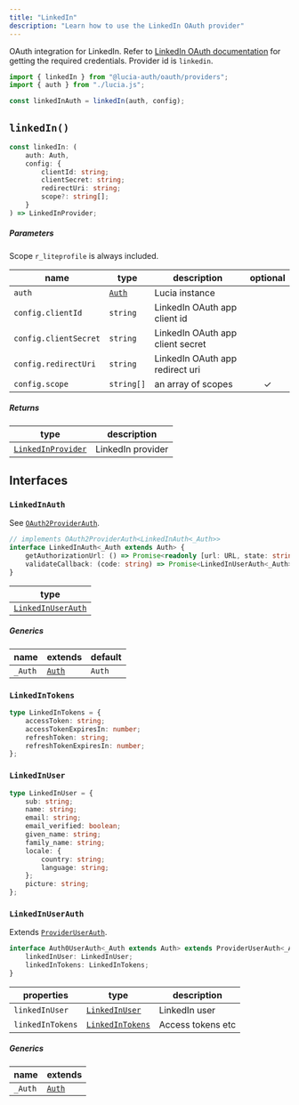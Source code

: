 ```yaml
---
title: "LinkedIn"
description: "Learn how to use the LinkedIn OAuth provider"
---
```


OAuth integration for LinkedIn. Refer to [LinkedIn OAuth documentation](https:/.microsoft.com/en-us/linkedin/shared/authentication/authorization-code-flow?tabs=HTTPS1) for getting the required credentials. Provider id is `linkedin`.

```ts
import { linkedIn } from "@lucia-auth/oauth/providers";
import { auth } from "./lucia.js";

const linkedInAuth = linkedIn(auth, config);
```

## `linkedIn()`

```ts
const linkedIn: (
	auth: Auth,
	config: {
		clientId: string;
		clientSecret: string;
		redirectUri: string;
		scope?: string[];
	}
) => LinkedInProvider;
```

##### Parameters

Scope `r_liteprofile` is always included.

| name                  | type                                       | description                      | optional |
| --------------------- | ------------------------------------------ | -------------------------------- | :------: |
| `auth`                | [`Auth`](/reference/lucia/interfaces/auth) | Lucia instance                   |          |
| `config.clientId`     | `string`                                   | LinkedIn OAuth app client id     |          |
| `config.clientSecret` | `string`                                   | LinkedIn OAuth app client secret |          |
| `config.redirectUri`  | `string`                                   | LinkedIn OAuth app redirect uri  |          |
| `config.scope`        | `string[]`                                 | an array of scopes               |    ✓     |

##### Returns

| type                                    | description       |
| --------------------------------------- | ----------------- |
| [`LinkedInProvider`](#linkedinprovider) | LinkedIn provider |

## Interfaces

### `LinkedInAuth`

See [`OAuth2ProviderAuth`](/reference/oauth/interfaces/oauth2providerauth).

```ts
// implements OAuth2ProviderAuth<LinkedInAuth<_Auth>>
interface LinkedInAuth<_Auth extends Auth> {
	getAuthorizationUrl: () => Promise<readonly [url: URL, state: string]>;
	validateCallback: (code: string) => Promise<LinkedInUserAuth<_Auth>>;
}
```

| type                                    |
| --------------------------------------- |
| [`LinkedInUserAuth`](#linkedinuserauth) |

##### Generics

| name    | extends    | default |
| ------- | ---------- | ------- |
| `_Auth` | [`Auth`]() | `Auth`  |

### `LinkedInTokens`

```ts
type LinkedInTokens = {
	accessToken: string;
	accessTokenExpiresIn: number;
	refreshToken: string;
	refreshTokenExpiresIn: number;
};
```

### `LinkedInUser`

```ts
type LinkedInUser = {
	sub: string;
	name: string;
	email: string;
	email_verified: boolean;
	given_name: string;
	family_name: string;
	locale: {
		country: string;
		language: string;
	};
	picture: string;
};
```

### `LinkedInUserAuth`

Extends [`ProviderUserAuth`](/reference/oauth/interfaces/provideruserauth).

```ts
interface Auth0UserAuth<_Auth extends Auth> extends ProviderUserAuth<_Auth> {
	linkedInUser: LinkedInUser;
	linkedInTokens: LinkedInTokens;
}
```

| properties       | type                                | description       |
| ---------------- | ----------------------------------- | ----------------- |
| `linkedInUser`   | [`LinkedInUser`](#linkedinuser)     | LinkedIn user     |
| `linkedInTokens` | [`LinkedInTokens`](#linkedintokens) | Access tokens etc |

##### Generics

| name    | extends    |
| ------- | ---------- |
| `_Auth` | [`Auth`]() |
